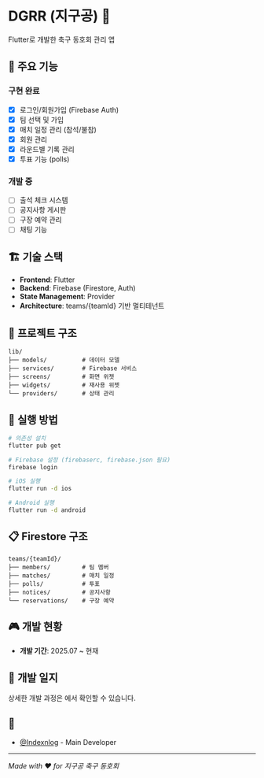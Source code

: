 # DGRR (지구공) 📱

Flutter로 개발한 축구 동호회 관리 앱

## 🎯 주요 기능

### 구현 완료
- [x] 로그인/회원가입 (Firebase Auth)
- [x] 팀 선택 및 가입
- [x] 매치 일정 관리 (참석/불참)
- [x] 회원 관리
- [x] 라운드별 기록 관리
- [x] 투표 기능 (polls)

### 개발 중
- [ ] 출석 체크 시스템
- [ ] 공지사항 게시판
- [ ] 구장 예약 관리
- [ ] 채팅 기능

## 🏗️ 기술 스택

- **Frontend**: Flutter
- **Backend**: Firebase (Firestore, Auth)
- **State Management**: Provider
- **Architecture**: teams/{teamId} 기반 멀티테넌트

## 📁 프로젝트 구조

```
lib/
├── models/          # 데이터 모델
├── services/        # Firebase 서비스
├── screens/         # 화면 위젯
├── widgets/         # 재사용 위젯
└── providers/       # 상태 관리
```

## 🚀 실행 방법

```bash
# 의존성 설치
flutter pub get

# Firebase 설정 (firebaserc, firebase.json 필요)
firebase login

# iOS 실행
flutter run -d ios

# Android 실행  
flutter run -d android
```

## 📋 Firestore 구조

```
teams/{teamId}/
├── members/         # 팀 멤버
├── matches/         # 매치 일정
├── polls/           # 투표
├── notices/         # 공지사항
└── reservations/    # 구장 예약
```

## 🎮 개발 현황

- **개발 기간**: 2025.07 ~ 현재

## 📝 개발 일지

상세한 개발 과정은 에서 확인할 수 있습니다.

## 👥 

- [@Indexnlog](https://github.com/Indexnlog) - Main Developer

---
*Made with ❤️ for 지구공 축구 동호회*
